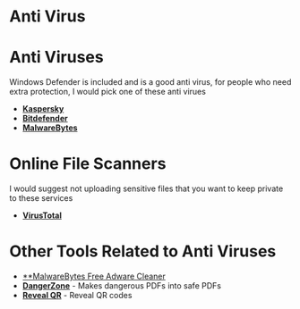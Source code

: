 # Anti Virus

# Anti Viruses
Windows Defender is included and is a good anti virus, for people who need extra protection, I would pick one of these anti virues

- [**Kaspersky**](https://kaspersky.ca)
- [**Bitdefender**](https://bitdefender.com)
- [**MalwareBytes**](https://malwarebytes.com)

# Online File Scanners
I would suggest not uploading sensitive files that you want to keep private to these services
- [**VirusTotal**](https://virustotal.com)

# Other Tools Related to Anti Viruses

- [**MalwareBytes Free Adware Cleaner](https://malwarebytes.com/adwcleaner)
- [**DangerZone**](https://dangerzone.rocks) - Makes dangerous PDFs into safe PDFs
- [**Reveal QR**](https://revealqr.app) - Reveal QR codes

